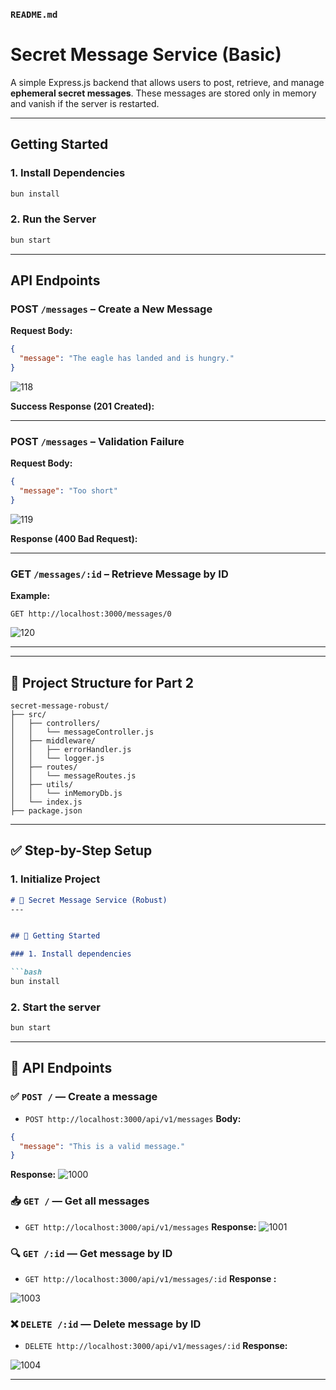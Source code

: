 
###  `README.md`

# Secret Message Service (Basic)

A simple Express.js backend that allows users to post, retrieve, and manage **ephemeral secret messages**.
These messages are stored only in memory and vanish if the server is restarted.

---



##  Getting Started


### 1. Install Dependencies

```bash
bun install
```

### 2. Run the Server

```bash
bun start
```

---

##  API Endpoints

###  POST `/messages` – Create a New Message

**Request Body:**

```json
{
  "message": "The eagle has landed and is hungry."
}
```
![118](https://github.com/user-attachments/assets/7ee33b4c-de78-4dd3-9e07-1b5fc720f1bf)

**Success Response (201 Created):**

---

### POST `/messages` – Validation Failure

**Request Body:**

```json
{
  "message": "Too short"
}

```

![119](https://github.com/user-attachments/assets/e005cbe9-f0ae-445b-b6b7-9549fa9253f2)

**Response (400 Bad Request):**

---

###  GET `/messages/:id` – Retrieve Message by ID

**Example:**

```http
GET http://localhost:3000/messages/0
```

![120](https://github.com/user-attachments/assets/eace1cdc-03ea-4c3f-a861-84bc7800264d)




---





---

## 📁 Project Structure for Part 2

```
secret-message-robust/
├── src/
│   ├── controllers/
│   │   └── messageController.js
│   ├── middleware/
│   │   ├── errorHandler.js
│   │   └── logger.js
│   ├── routes/
│   │   └── messageRoutes.js
│   ├── utils/
│   │   └── inMemoryDb.js
│   └── index.js
├── package.json
```

---

## ✅ Step-by-Step Setup

### 1. Initialize Project


```markdown
# 🔐 Secret Message Service (Robust)
---


## 🚀 Getting Started

### 1. Install dependencies

```bash
bun install
````

### 2. Start the server

```bash
bun start
```

---

## 📡 API Endpoints

### ✅ `POST /` — Create a message
* `POST http://localhost:3000/api/v1/messages`
**Body:**

```json
{
  "message": "This is a valid message."
}
```

**Response:**
![1000](https://github.com/user-attachments/assets/9a933a87-c78d-44fd-ab2e-0bd8fbb02028)



### 📥 `GET /` — Get all messages
* `GET http://localhost:3000/api/v1/messages`
**Response:**
![1001](https://github.com/user-attachments/assets/f42ab409-be34-4729-8d14-ae4c6ac77d39)



### 🔍 `GET /:id` — Get message by ID
* `GET http://localhost:3000/api/v1/messages/:id`
**Response :**

![1003](https://github.com/user-attachments/assets/138a738a-5878-49db-862a-f13cf29ad077)



### ❌ `DELETE /:id` — Delete message by ID
* `DELETE http://localhost:3000/api/v1/messages/:id`
**Response:**

![1004](https://github.com/user-attachments/assets/5d67216a-9556-41f7-a898-e37321035542)





---

